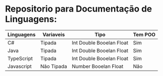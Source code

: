 # Repositorio para Documentação de Linguagens:

| Linguagens | Variaveis | Tipo |Tem POO
|-------------|-------------|-------------|-------------|
| C#             | Tipada     | Int Double Booelan Float     | Sim |
| Java           | Tipada     | Int Double Booelan Float     | Sim |
| TypeScript     | Tipada     | Int Double Booelan Float      | Sim|
| Javascript     | Não Tipada  | Number Booelan Float    | Não|


